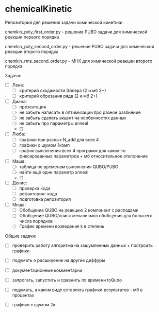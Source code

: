 # chemicalKinetic
Репозиторий для решения задачи химической кинетики.

chemkin_poly_first_order.py - решение PUBO задачи для химической реакции первого порядка

chemkin_poly_second_order.py - решение PUBO задачи для химической реакции второго порядка

chemkin_rms_second_order.py - МНК для химической реакции второго порядка

Задачи:

- [ ] Лена:
  - [ ] критерий сходимости Эйлера (2 и мб 2+)
  - [ ] критерий обрезания ряда (2 и мб 2+)
- [ ] Диана:
  - [ ] презентация
  - [ ] не забыть написать в оптимизации про разное разбиение
  - [ ] не забыть сделать акцент на особенностях данных
  - [ ] не забыть про параметры anneal
  - [ ] 
- [ ] Люба:
  - [ ] графики при разных N_add для всех 4
  - [ ] графики с шумом 1комп
  - [ ] график выполнения всех 4 программ для каких-то фиксированных параметров + мб относительное отклонение
- [ ] Маша:
  - [ ] таблица по временам выполнения QUBO/PUBO
  - [ ] найти ещё один параметр anneal
  - [ ]
- [ ] Денис:
  - [ ] проверка кода
  - [ ] рефакторинг кода
  - [ ] подготовка репозитория
- [ ] Миша:
  - [ ] Обобщение QUBO на реакцию 2 компонент с распадами
  - [ ] Обобщение QUBO/поиск механизмов обобщения для большего числа порядков
  - [ ] График времени возведения k в степень

Общие задачи:
- [ ] проверить работу алгоритма на зашумленных данных + построить графики
- [ ] подумать о расширении на другие диффуры
- [ ] документационные комментарии
- [ ] запрогать, запустить и сравнить по времени toQubo
- [ ] подумать, в каком виде вставлять графики результатов - мб в процентах
- [ ] графики с шумом 2к



